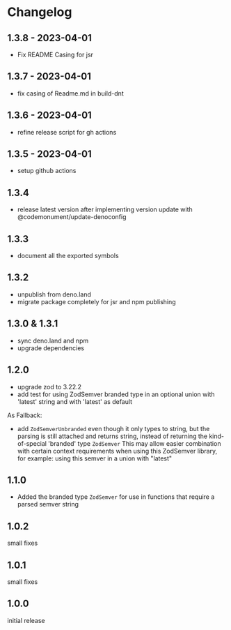 # Changelog

## 1.3.8 - 2023-04-01

- Fix README Casing for jsr

## 1.3.7 - 2023-04-01

- fix casing of Readme.md in build-dnt

## 1.3.6 - 2023-04-01

- refine release script for gh actions

## 1.3.5 - 2023-04-01

- setup github actions

## 1.3.4

- release latest version after implementing version update with @codemonument/update-denoconfig

## 1.3.3

- document all the exported symbols

## 1.3.2

- unpublish from deno.land
- migrate package completely for jsr and npm publishing

## 1.3.0 & 1.3.1

- sync deno.land and npm
- upgrade dependencies

## 1.2.0

- upgrade zod to 3.22.2
- add test for using ZodSemver branded type in an optional union with 'latest' string and with 'latest' as default

As Fallback:

- add `ZodSemverUnbranded` even though it only types to string, but the parsing is still attached and returns string,
  instead of returning the kind-of-special 'branded' type `ZodSemver`
  This may allow easier combination with certain context requirements when using this ZodSemver library,
  for example: using this semver in a union with "latest"

## 1.1.0

- Added the branded type `ZodSemver` for use in functions that require a parsed semver string

## 1.0.2

small fixes

## 1.0.1

small fixes

## 1.0.0

initial release

